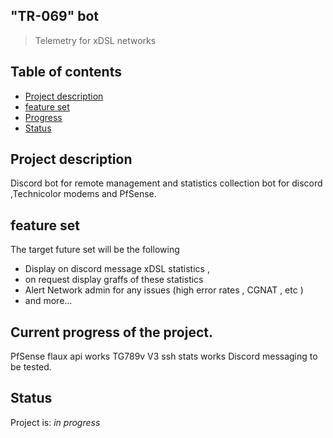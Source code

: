 ## "TR-069" bot 
>Telemetry for xDSL networks 



## Table of contents
* [Project description](#Project-description)
* [feature set ](#feature-set)
* [Progress ](#current-progress-of-the-project.)
* [Status](#Status)


## Project description 
Discord bot for remote management and statistics collection bot for discord ,Technicolor modems and PfSense.


## feature set 
The target future set will be the following 
* Display on discord message xDSL statistics , 
* on request display graffs of these statistics
* Alert Network admin for any issues (high error rates , CGNAT , etc ) 
* and more...


## Current progress of the project. 
PfSense flaux api works 
TG789v V3 ssh stats works 
Discord messaging to be tested. 


## Status
Project is: _in progress_
